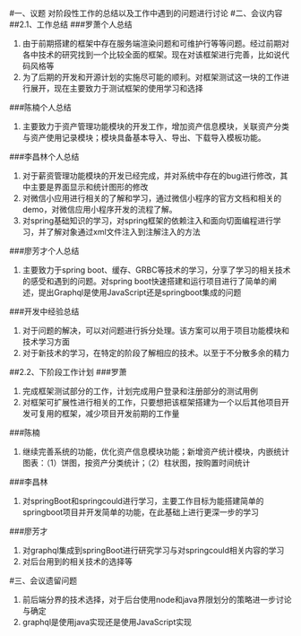 #一、议题
对阶段性工作的总结以及工作中遇到的问题进行讨论
#二、会议内容
##2.1、工作总结
###罗萧个人总结

1. 由于前期搭建的框架中存在服务端渲染问题和可维护行等等问题。经过前期对各中技术的研究找到一个比较全面的框架。现在对该框架进行完善，比如说代码风格等
2. 为了后期的开发和开源计划的实施尽可能的顺利。对框架测试这一块的工作进行展开，现在主要致力于测试框架的使用学习和选择

###陈楠个人总结

1. 主要致力于资产管理功能模块的开发工作，增加资产信息模块，关联资产分类与资产使用记录模块；模块具备基本导入、导出、下载导入模板功能。

###李昌林个人总结

1. 对于薪资管理功能模块的开发已经完成，并对系统中存在的bug进行修改，其中主要是界面显示和统计图形的修改
2. 对微信小应用进行相关的了解和学习，通过微信小程序的官方文档和相关的demo，对微信应用小程序开发的流程了解。
3. 对spring基础知识的学习，对spring框架的依赖注入和面向切面编程进行学习，并了解对象通过xml文件注入到注解注入的方法

###廖芳才个人总结

1. 主要致力于spring boot、缓存、GRBC等技术的学习，分享了学习的相关技术的感受和遇到的问题。对spring boot快速搭建和运行项目进行了简单的阐述，提出Graphql是使用JavaScript还是springboot集成的问题

###开发中经验总结

1. 对于问题的解决，可以对问题进行拆分处理。该方案可以用于项目功能模块和技术学习方面
2. 对于新技术的学习，在特定的阶段了解相应的技术。以至于不分散多余的精力

##2.2、下阶段工作计划
###罗萧
1. 完成框架测试部分的工作，计划完成用户登录和注册部分的测试用例
2. 对框架可扩展性进行相关的工作，只要想把该框架搭建为一个以后其他项目开发可复用的框架，减少项目开发前期的工作量

###陈楠
1. 继续完善系统的功能，优化资产信息模块功能；新增资产统计模块，内嵌统计图表：（1）饼图，按资产分类统计；（2）柱状图，按购置时间统计

###李昌林
1. 对springBoot和springcould进行学习，主要工作目标为能搭建简单的springboot项目并开发简单的功能，在此基础上进行更深一步的学习

###廖芳才
1. 对graphql集成到springBoot进行研究学习与对springcould相关内容的学习
2. 对后台用到的相关技术的选择等

#三、会议遗留问题
1. 前后端分界的技术选择，对于后台使用node和java界限划分的策略进一步讨论与确定
2. graphql是使用java实现还是使用JavaScript实现
